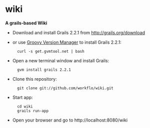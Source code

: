 wiki
====

**A grails-based Wiki**

* Download and install Grails 2.2.1 from http://grails.org/download
* or use [Groovy Version Manager](https://github.com/gvmtool/gvm) to install Grails 2.2.1:

        curl -s get.gvmtool.net | bash

* Open a new terminal window and install Grails:

        gvm install grails 2.2.1

* Clone this repository:

        git clone git://github.com/workflo/wiki.git

* Start app:

        cd wiki
        grails run-app

* Open your browser and go to http://localhost:8080/wiki
